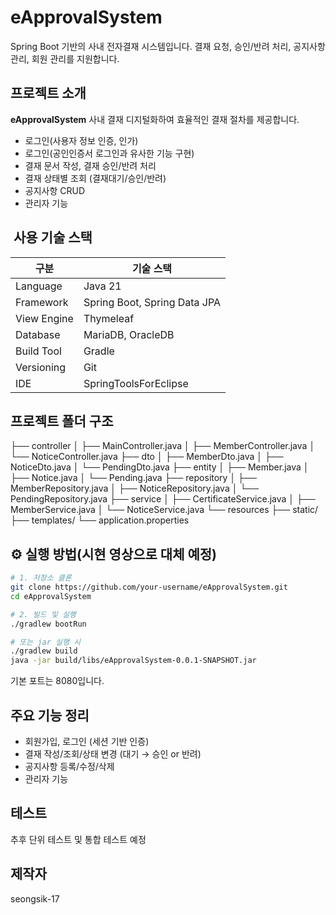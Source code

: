 # eApprovalSystem

Spring Boot 기반의 사내 전자결재 시스템입니다. 결재 요청, 승인/반려 처리, 공지사항 관리, 회원 관리를 지원합니다.

##  프로젝트 소개

**eApprovalSystem** 사내 결재 디지털화하여 효율적인 결재 절차를 제공합니다.  


- 로그인(사용자 정보 인증, 인가)
- 로그인(공인인증서 로그인과 유사한 기능 구현)
- 결재 문서 작성, 결재 승인/반려 처리
- 결재 상태별 조회 (결재대기/승인/반려)
- 공지사항 CRUD
- 관리자 기능

## ️ 사용 기술 스택

| 구분         | 기술 스택                          |
| ------------ | ---------------------------------- |
| Language     | Java 21                           |
| Framework    | Spring Boot, Spring Data JPA      |
| View Engine  | Thymeleaf                         |
| Database     | MariaDB, OracleDB       |
| Build Tool   | Gradle                            |
| Versioning   | Git                               |
| IDE          | SpringToolsForEclipse          |

##  프로젝트 폴더 구조

├── controller
│ ├── MainController.java
│ ├── MemberController.java
│ └── NoticeController.java
├── dto
│ ├── MemberDto.java
│ ├── NoticeDto.java
│ └── PendingDto.java
├── entity
│ ├── Member.java
│ ├── Notice.java
│ └── Pending.java
├── repository
│ ├── MemberRepository.java
│ ├── NoticeRepository.java
│ └── PendingRepository.java
├── service
│ ├── CertificateService.java
│ ├── MemberService.java
│ └── NoticeService.java
└── resources
├── static/
├── templates/
└── application.properties

## ⚙️ 실행 방법(시현 영상으로 대체 예정)

```bash
# 1. 저장소 클론
git clone https://github.com/your-username/eApprovalSystem.git
cd eApprovalSystem

# 2. 빌드 및 실행
./gradlew bootRun

# 또는 jar 실행 시
./gradlew build
java -jar build/libs/eApprovalSystem-0.0.1-SNAPSHOT.jar
```
기본 포트는 8080입니다.

## 주요 기능 정리
- 회원가입, 로그인 (세션 기반 인증)
- 결재 작성/조회/상태 변경 (대기 → 승인 or 반려)
- 공지사항 등록/수정/삭제
- 관리자 기능

## 테스트
추후 단위 테스트 및 통합 테스트 예정



## 제작자
seongsik-17
